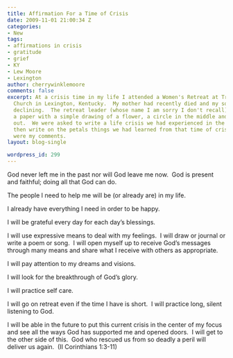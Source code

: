 ```yaml
---
title: Affirmation For a Time of Crisis
date: 2009-11-01 21:00:34 Z
categories:
- New
tags:
- affirmations in crisis
- gratitude
- grief
- KY
- Lew Moore
- Lexington
author: cherrywinklemoore
comments: false
excerpt: At a crisis time in my life I attended a Women's Retreat at Trinity Baptist
  Church in Lexington, Kentucky.  My mother had recently died and my son, Lew, was
  declining.  The retreat leader (whose name I am sorry I don't recall), gave us each
  a paper with a simple drawing of a flower, a circle in the middle and petals radiating
  out.  We were asked to write a life crisis we had experienced in the middle and
  then write on the petals things we had learned from that time of crisis and growth.  These
  were my comments.
layout: blog-single

wordpress_id: 299
---
```


God never left me in the past nor will God leave me now.  God is present and faithful; doing all that God can do.

The people I need to help me will be (or already are) in my life.

I already have everything I need in order to be happy.

I will be grateful every day for each day’s blessings.

I will use expressive means to deal with my feelings.  I will draw or journal or write a poem or song.  I will open myself up to receive God’s messages through many means and share what I receive with others as appropriate.

I will pay attention to my dreams and visions.

I will look for the breakthrough of God’s glory.

I will practice self care.

I will go on retreat even if the time I have is short.  I will practice long, silent listening to God.

I will be able in the future to put this current crisis in the center of my focus and see all the ways God has supported me and opened doors.  I will get to the other side of this.  God who rescued us from so deadly a peril will deliver us again.  (II Corinthians 1:3-11)
